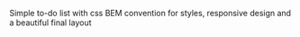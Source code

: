 Simple to-do list with css BEM convention for styles,
responsive design and a beautiful final layout
